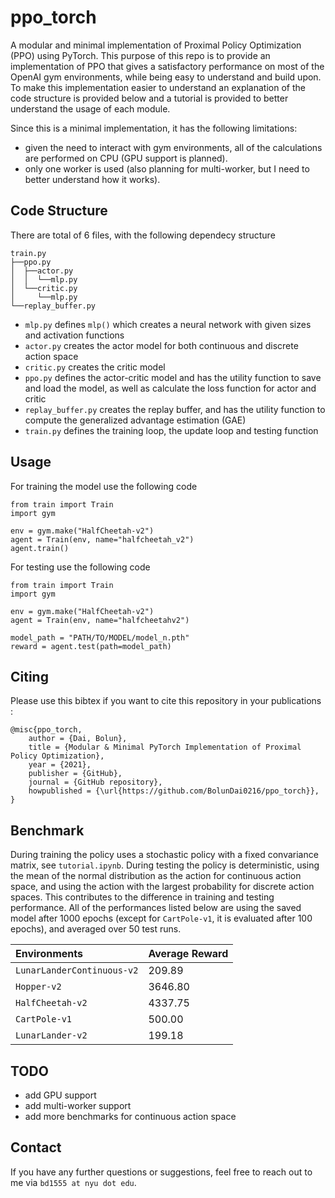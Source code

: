 # ppo_torch
A modular and minimal implementation of Proximal Policy Optimization (PPO) using PyTorch. This purpose of this repo is to provide an implementation of PPO that gives a satisfactory performance on most of the OpenAI gym environments, while being easy to understand and build upon. To make this implementation easier to understand an explanation of the code structure is provided below and a tutorial is provided to better understand the usage of each module.

Since this is a minimal implementation, it has the following limitations:

- given the need to interact with gym environments, all of the calculations are performed on CPU (GPU support is planned).
- only one worker is used (also planning for multi-worker, but I need to better understand how it works).


## Code Structure
There are total of 6 files, with the following dependecy structure

    train.py
    ├──ppo.py
    │  ├──actor.py
    │  │  └──mlp.py
    │  └──critic.py
    │     └──mlp.py
    └──replay_buffer.py

- `mlp.py` defines `mlp()` which creates a neural network with given sizes and activation functions
- `actor.py` creates the actor model for both continuous and discrete action space
- `critic.py` creates the critic model
- `ppo.py` defines the actor-critic model and has the utility function to save and load the model, as well as calculate the loss function for actor and critic
- `replay_buffer.py` creates the replay buffer, and has the utility function to compute the generalized advantage estimation (GAE)
- `train.py` defines the training loop, the update loop and testing function


## Usage
For training the model use the following code
```
from train import Train
import gym

env = gym.make("HalfCheetah-v2")
agent = Train(env, name="halfcheetah_v2")
agent.train()
```

For testing use the following code
```
from train import Train
import gym

env = gym.make("HalfCheetah-v2")
agent = Train(env, name="halfcheetahv2")

model_path = "PATH/TO/MODEL/model_n.pth"
reward = agent.test(path=model_path)
```

## Citing 
Please use this bibtex if you want to cite this repository in your publications :

    @misc{ppo_torch,
        author = {Dai, Bolun},
        title = {Modular & Minimal PyTorch Implementation of Proximal Policy Optimization},
        year = {2021},
        publisher = {GitHub},
        journal = {GitHub repository},
        howpublished = {\url{https://github.com/BolunDai0216/ppo_torch}},
    }


## Benchmark
During training the policy uses a stochastic policy with a fixed convariance matrix, see `tutorial.ipynb`. During testing the policy is deterministic, using the mean of the normal distribution as the action for continuous action space, and using the action with the largest probability for discrete action spaces. This contributes to the difference in training and testing performance. All of the performances listed below are using the saved model after 1000 epochs (except for `CartPole-v1`, it is evaluated after 100 epochs), and averaged over 50 test runs.

| Environments               | Average Reward |
| :------------------------- | :------------- |
| `LunarLanderContinuous-v2` | 209.89         |
| `Hopper-v2`                | 3646.80        |
| `HalfCheetah-v2`           | 4337.75        |
| `CartPole-v1`              | 500.00         |
| `LunarLander-v2`           | 199.18         |

## TODO
- add GPU support
- add multi-worker support
- add more benchmarks for continuous action space

## Contact
If you have any further questions or suggestions, feel free to reach out to me via `bd1555 at nyu dot edu`.
